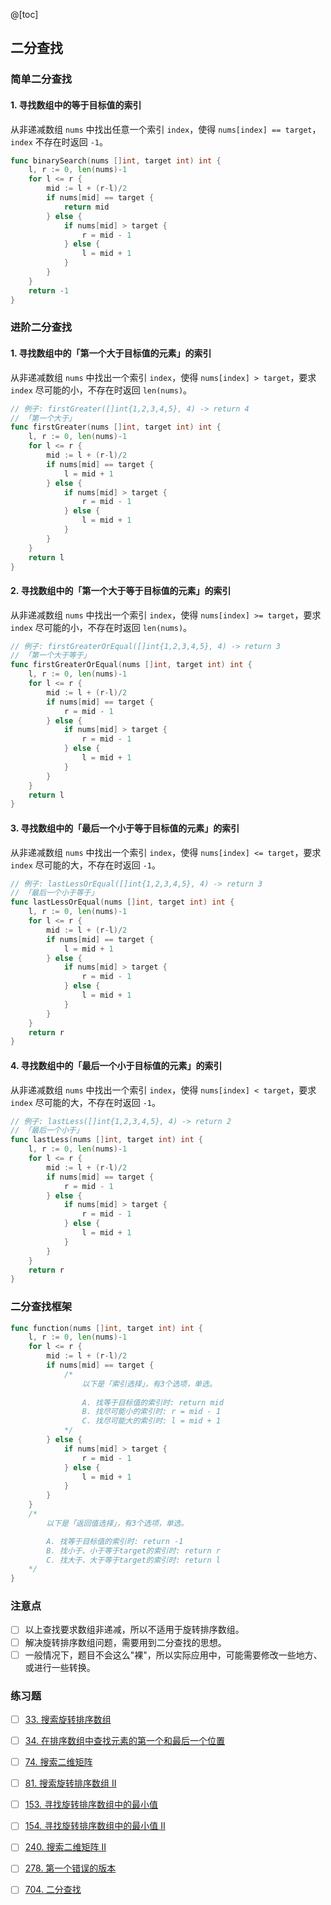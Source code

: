 @[toc]

## 二分查找
### 简单二分查找
#### 1. 寻找数组中的等于目标值的索引
从非递减数组 `nums` 中找出任意一个索引 `index`，使得 `nums[index] == target`，`index` 不存在时返回 `-1`。
```go
func binarySearch(nums []int, target int) int {
    l, r := 0, len(nums)-1
    for l <= r {
        mid := l + (r-l)/2
        if nums[mid] == target {
            return mid
        } else {
            if nums[mid] > target {
                r = mid - 1
            } else {
                l = mid + 1
            }
        }
    }
    return -1
}
```
### 进阶二分查找
#### 1. 寻找数组中的「第一个大于目标值的元素」的索引
从非递减数组 `nums` 中找出一个索引 `index`，使得 `nums[index] > target`，要求 `index` 尽可能的小，不存在时返回 `len(nums)`。
```go
// 例子: firstGreater([]int{1,2,3,4,5}, 4) -> return 4
// 「第一个大于」
func firstGreater(nums []int, target int) int {
    l, r := 0, len(nums)-1
    for l <= r {
        mid := l + (r-l)/2
        if nums[mid] == target {
            l = mid + 1
        } else {
            if nums[mid] > target {
                r = mid - 1
            } else {
                l = mid + 1
            }
        }
    }
    return l
}
```
#### 2. 寻找数组中的「第一个大于等于目标值的元素」的索引
从非递减数组 `nums` 中找出一个索引 `index`，使得 `nums[index] >= target`，要求 `index` 尽可能的小，不存在时返回 `len(nums)`。
```go
// 例子: firstGreaterOrEqual([]int{1,2,3,4,5}, 4) -> return 3
// 「第一个大于等于」
func firstGreaterOrEqual(nums []int, target int) int {
    l, r := 0, len(nums)-1
    for l <= r {
        mid := l + (r-l)/2
        if nums[mid] == target {
            r = mid - 1
        } else {
            if nums[mid] > target {
                r = mid - 1
            } else {
                l = mid + 1
            }
        }
    }
    return l
}
```
#### 3. 寻找数组中的「最后一个小于等于目标值的元素」的索引
从非递减数组 `nums` 中找出一个索引 `index`，使得 `nums[index] <= target`，要求 `index` 尽可能的大，不存在时返回 `-1`。
```go
// 例子: lastLessOrEqual([]int{1,2,3,4,5}, 4) -> return 3
// 「最后一个小于等于」
func lastLessOrEqual(nums []int, target int) int {
    l, r := 0, len(nums)-1
    for l <= r {
        mid := l + (r-l)/2
        if nums[mid] == target {
            l = mid + 1
        } else {
            if nums[mid] > target {
                r = mid - 1
            } else {
                l = mid + 1
            }
        }
    }
    return r
}
```
#### 4. 寻找数组中的「最后一个小于目标值的元素」的索引
从非递减数组 `nums` 中找出一个索引 `index`，使得 `nums[index] < target`，要求 `index` 尽可能的大，不存在时返回 `-1`。
```go
// 例子: lastLess([]int{1,2,3,4,5}, 4) -> return 2
// 「最后一个小于」
func lastLess(nums []int, target int) int {
    l, r := 0, len(nums)-1
    for l <= r {
        mid := l + (r-l)/2
        if nums[mid] == target {
            r = mid - 1
        } else {
            if nums[mid] > target {
                r = mid - 1
            } else {
                l = mid + 1
            }
        }
    }
    return r
}
```
### 二分查找框架
```go
func function(nums []int, target int) int {
    l, r := 0, len(nums)-1
    for l <= r {
        mid := l + (r-l)/2
        if nums[mid] == target {
            /* 
                以下是「索引选择」，有3个选项，单选。 
                
                A. 找等于目标值的索引时: return mid
                B. 找尽可能小的索引时: r = mid - 1
                C. 找尽可能大的索引时: l = mid + 1
            */
        } else {
            if nums[mid] > target {
                r = mid - 1
            } else {
                l = mid + 1
            }
        }
    }
    /* 
        以下是「返回值选择」，有3个选项，单选。

        A. 找等于目标值的索引时: return -1
        B. 找小于、小于等于target的索引时: return r
        C. 找大于、大于等于target的索引时: return l
    */
}
```
    
### 注意点
- [ ] 以上查找要求数组非递减，所以不适用于旋转排序数组。
- [ ] 解决旋转排序数组问题，需要用到二分查找的思想。
- [ ] 一般情况下，题目不会这么"裸"，所以实际应用中，可能需要修改一些地方、或进行一些转换。
### 练习题
- [ ] [33. 搜索旋转排序数组](https://leetcode-cn.com/problems/search-in-rotated-sorted-array/)
- [ ] [34. 在排序数组中查找元素的第一个和最后一个位置](https://leetcode-cn.com/problems/find-first-and-last-position-of-element-in-sorted-array/)
- [ ] [74. 搜索二维矩阵](https://leetcode-cn.com/problems/search-a-2d-matrix/)
- [ ] [81. 搜索旋转排序数组 II](https://leetcode-cn.com/problems/search-in-rotated-sorted-array-ii/)
- [ ] [153. 寻找旋转排序数组中的最小值](https://leetcode-cn.com/problems/find-minimum-in-rotated-sorted-array/)
- [ ] [154. 寻找旋转排序数组中的最小值 II](https://leetcode-cn.com/problems/find-minimum-in-rotated-sorted-array-ii/)
- [ ] [240. 搜索二维矩阵 II](https://leetcode-cn.com/problems/search-a-2d-matrix-ii/submissions/)
- [ ] [278. 第一个错误的版本](https://leetcode-cn.com/problems/first-bad-version/)
- [ ] [704. 二分查找](https://leetcode-cn.com/problems/binary-search/)

